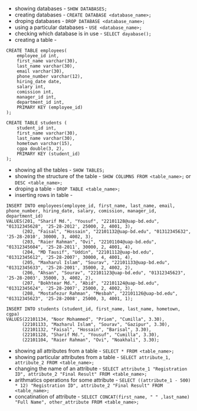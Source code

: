 - showing databases - `SHOW DATABASES;`  
- creating databases - `CREATE DATABASE <database_name>;`  
- droping databases - `DROP DATABASE <database_name>;`  
- using a particular databases - `USE <database_name>;`  
- checking which database is in use - `SELECT dayabase();`   
- creating a table - 
```
CREATE TABLE employees(
    employee_id int,
    first_name varchar(30),
    last_name varchar(30),
    email varchar(30),
    phone_number varchar(12),
    hiring_date date,
    salary int,
    comission int,
    manager_id int,
    department_id int,
    PRIMARY KEY (employee_id)
);
```
```
CREATE TABLE students (
    student_id int,
    first_name varchar(30),
    last_name varchar(30),
    hometown varchar(15),
    cgpa double(3, 2),
    PRIMARY KEY (student_id)
);
```
- showing all the tables - `SHOW TABLES;`  
- showing the structure of the table - `SHOW COLUMNS FROM <table_name>;`  or `DESC <table_name>;`  
- droping a table - `DROP TABLE <table_name>;`  
- inserting rows in table - 
```
INSERT INTO employees(employee_id, first_name, last_name, email, phone_number, hiring_date, salary, comission, manager_id, department_id)
VALUES(201, "Sharif Md.", "Yousuf", "22101128@uap-bd.edu", "01312345628", '25-28-2012', 25000, 2, 4001, 3), 
	  (202, "Faisal", "Hossain", "22101132@uap-bd.edu", "01312345632", '25-28-2010', 30000, 3, 4002, 3),
      (203, "Raier Rahman", "Ovi", "22101104@uap-bd.edu", "01312345604", '25-28-2011', 30000, 2, 4001, 4),
      (204, "MD Tausif", "Uddin", "22101112@uap-bd.edu", "01312345612", '25-28-2007', 30000, 4, 4001, 4),
      (205, "Maxharul Islam", "Sourav", "22101133@uap-bd.edu", "01312345633", '25-28-2001', 35000, 2, 4002, 2),
      (206, "Ahsan", "Sourav", "22101123@uap-bd.edu", "01312345623", '25-28-2003', 35000, 3, 4002, 2),
      (207, "Bokhtear Md.", "Abid", "22101124@uap-bd.edu", "01312345624", '25-28-2007', 25000, 2, 4002, 3),
      (208, "Mostafezur Rahman", "Mesbah", "22101126@uap-bd.edu", "01312345623", '25-28-2008', 25000, 3, 4001, 1);
```
```
INSERT INTO students (student_id, first_name, last_name, hometown, cgpa)
VALUES(22101134, "Noor Mohammed", "Priom", "Cumilla", 3.30), 
      (22101133, "Mazharul Islam", "Sourav", "Gazipur", 3.30),
      (22101132, "Faisal", "Hossain", "Barisal", 3.30),
      (22101128, "Sharif Md.", "Yousuf", "Cumilla", 3.30),
      (22101104, "Raier Rahman", "Ovi", "Noakhali", 3.30);
```  

- showing all attributes from a table - `SELECT * FROM <table_name>;`  
- showing particular attributes from a table - `SELECT attribute_1, attribute_2 FROM <table_name>;`  
- changing the name of an attribute - `SELECT attribute_1 "Registration ID", attribute_2 "Final Result" FROM <table_name>;`  
- arithmatics operations for some attribute - `SELECT ((attribute_1 - 500) * 12) "Registration ID", attribute_2 "Final Result" FROM <table_name>;`
- concatination of attribute - `SELECT CONCAT(first_name, " " ,last_name) "Full Name", other_attribute FROM <table_name>;`  
